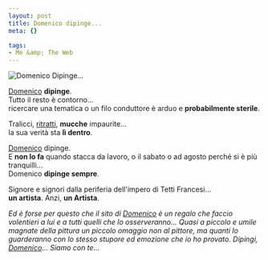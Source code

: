 ```yaml
--- 
layout: post
title: Domenico dipinge...
meta: {}

tags: 
- Me &amp; The Web
---
```

![Domenico Dipinge...](http://www.lastknight.com/download/20060629_Domenico.thumbnail.jpg)

[Domenico](http://www.domenicosorrenti.com) **dipinge**.  
Tutto il resto è contorno...  
ricercare una tematica o un filo conduttore è arduo e **probabilmente sterile**.  

Tralicci, [ritratti](http://www.domenicosorrenti.com), **mucche** impaurite...  
la sua verità sta **lì dentro**.  

[Domenico](](http://www.domenicosorrenti.com)) dipinge.  
E **non lo fa** quando stacca da lavoro, o il sabato o ad agosto perché si è più tranquilli...  
Domenico **dipinge sempre**.  

Signore e signori dalla periferia dell'impero di Tetti Francesi...  
**un artista**. Anzi, **un Artista**.  

*Ed è forse per questo che il sito di [Domenico](http://www.domenicosorrenti.com) è un regalo che faccio volentieri a lui e a tutti quelli che lo osserveranno... Quasi a piccolo e umile magnate della pittura un piccolo omaggio non al pittore, ma quanti lo guarderanno con lo stesso stupore ed emozione che io ho provato. Dipingi, [Domenico](http://www.domenicosorrenti.com)... Siamo con te...* 

